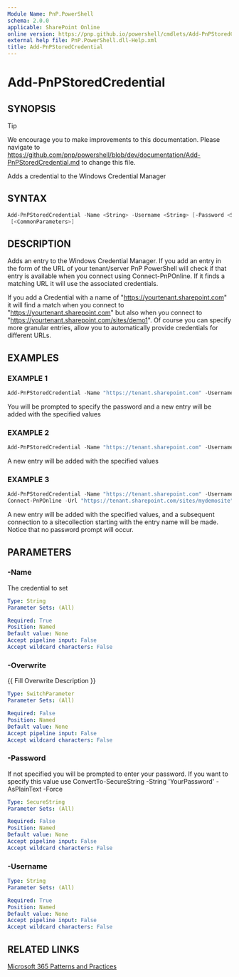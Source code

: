 ```yaml
---
Module Name: PnP.PowerShell
schema: 2.0.0
applicable: SharePoint Online
online version: https://pnp.github.io/powershell/cmdlets/Add-PnPStoredCredential.html
external help file: PnP.PowerShell.dll-Help.xml
title: Add-PnPStoredCredential
---
```

  
# Add-PnPStoredCredential

## SYNOPSIS

> [!TIP]
> We encourage you to make improvements to this documentation. Please navigate to https://github.com/pnp/powershell/blob/dev/documentation/Add-PnPStoredCredential.md to change this file.

Adds a credential to the Windows Credential Manager

## SYNTAX

```powershell
Add-PnPStoredCredential -Name <String> -Username <String> [-Password <SecureString>] [-Overwrite]
 [<CommonParameters>]
```

## DESCRIPTION
Adds an entry to the Windows Credential Manager. If you add an entry in the form of the URL of your tenant/server PnP PowerShell will check if that entry is available when you connect using Connect-PnPOnline. If it finds a matching URL it will use the associated credentials.

If you add a Credential with a name of "https://yourtenant.sharepoint.com" it will find a match when you connect to "https://yourtenant.sharepoint.com" but also when you connect to "https://yourtenant.sharepoint.com/sites/demo1". Of course you can specify more granular entries, allow you to automatically provide credentials for different URLs.

## EXAMPLES

### EXAMPLE 1
```powershell
Add-PnPStoredCredential -Name "https://tenant.sharepoint.com" -Username yourname@tenant.onmicrosoft.com
```

You will be prompted to specify the password and a new entry will be added with the specified values

### EXAMPLE 2
```powershell
Add-PnPStoredCredential -Name "https://tenant.sharepoint.com" -Username yourname@tenant.onmicrosoft.com -Password (ConvertTo-SecureString -String "YourPassword" -AsPlainText -Force)
```

A new entry will be added with the specified values

### EXAMPLE 3
```powershell
Add-PnPStoredCredential -Name "https://tenant.sharepoint.com" -Username yourname@tenant.onmicrosoft.com -Password (ConvertTo-SecureString -String "YourPassword" -AsPlainText -Force)
Connect-PnPOnline -Url "https://tenant.sharepoint.com/sites/mydemosite"
```

A new entry will be added with the specified values, and a subsequent connection to a sitecollection starting with the entry name will be made. Notice that no password prompt will occur.

## PARAMETERS

### -Name
The credential to set

```yaml
Type: String
Parameter Sets: (All)

Required: True
Position: Named
Default value: None
Accept pipeline input: False
Accept wildcard characters: False
```

### -Overwrite
{{ Fill Overwrite Description }}

```yaml
Type: SwitchParameter
Parameter Sets: (All)

Required: False
Position: Named
Default value: None
Accept pipeline input: False
Accept wildcard characters: False
```

### -Password
If not specified you will be prompted to enter your password. 
If you want to specify this value use ConvertTo-SecureString -String 'YourPassword' -AsPlainText -Force

```yaml
Type: SecureString
Parameter Sets: (All)

Required: False
Position: Named
Default value: None
Accept pipeline input: False
Accept wildcard characters: False
```

### -Username

```yaml
Type: String
Parameter Sets: (All)

Required: True
Position: Named
Default value: None
Accept pipeline input: False
Accept wildcard characters: False
```

## RELATED LINKS

[Microsoft 365 Patterns and Practices](https://aka.ms/m365pnp)


